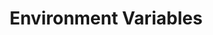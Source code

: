 ---
title: Environment Variables
description: Learn about all of the available environment variables. 
author:
tags:  ["guides-config"]
categories:
series: 
seriesPart:
date:
weight: 1
---